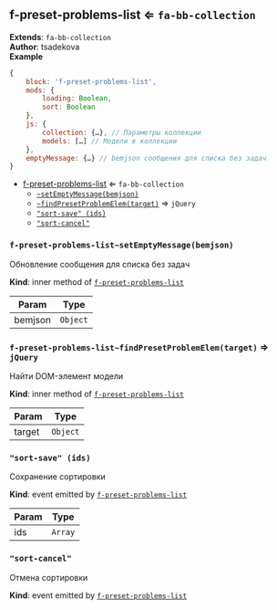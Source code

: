 <a name="module_f-preset-problems-list"></a>

## f-preset-problems-list ⇐ <code>fa-bb-collection</code>
**Extends**: <code>fa-bb-collection</code>  
**Author**: tsadekova  
**Example**  
```js
{
    block: 'f-preset-problems-list',
    mods: {
        loading: Boolean,
        sort: Boolean
    },
    js: {
        collection: {…}, // Параметры коллекции
        models: […] // Модели в коллекции
    },
    emptyMessage: {…} // bemjson сообщения для списка без задач
}
```

* [f-preset-problems-list](#module_f-preset-problems-list) ⇐ <code>fa-bb-collection</code>
    * [`~setEmptyMessage(bemjson)`](#module_f-preset-problems-list..setEmptyMessage)
    * [`~findPresetProblemElem(target)`](#module_f-preset-problems-list..findPresetProblemElem) ⇒ <code>jQuery</code>
    * [`"sort-save" (ids)`](#event_sort-save)
    * [`"sort-cancel"`](#event_sort-cancel)

<a name="module_f-preset-problems-list..setEmptyMessage"></a>

### `f-preset-problems-list~setEmptyMessage(bemjson)`
Обновление сообщения для списка без задач

**Kind**: inner method of [<code>f-preset-problems-list</code>](#module_f-preset-problems-list)  

| Param | Type |
| --- | --- |
| bemjson | <code>Object</code> | 

<a name="module_f-preset-problems-list..findPresetProblemElem"></a>

### `f-preset-problems-list~findPresetProblemElem(target)` ⇒ <code>jQuery</code>
Найти DOM-элемент модели

**Kind**: inner method of [<code>f-preset-problems-list</code>](#module_f-preset-problems-list)  

| Param | Type |
| --- | --- |
| target | <code>Object</code> | 

<a name="event_sort-save"></a>

### `"sort-save" (ids)`
Сохранение сортировки

**Kind**: event emitted by [<code>f-preset-problems-list</code>](#module_f-preset-problems-list)  

| Param | Type |
| --- | --- |
| ids | <code>Array</code> | 

<a name="event_sort-cancel"></a>

### `"sort-cancel"`
Отмена сортировки

**Kind**: event emitted by [<code>f-preset-problems-list</code>](#module_f-preset-problems-list)  
